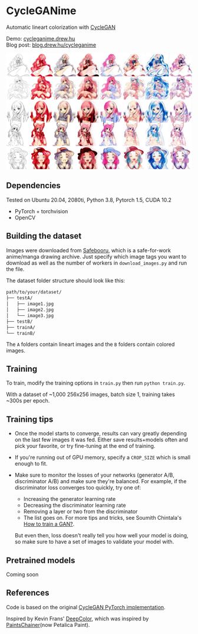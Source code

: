 # CycleGANime
Automatic lineart colorization with [CycleGAN](https://junyanz.github.io/CycleGAN/)

Demo: [cycleganime.drew.hu](https://cycleganime.drew.hu) \
Blog post: [blog.drew.hu/cycleganime](https://blog.drew.hu/cycleganime)

<img src="splash.jpg">

## Dependencies
Tested on Ubuntu 20.04, 2080ti, Python 3.8, Pytorch 1.5, CUDA 10.2
* PyTorch + torchvision
* OpenCV


## Building the dataset
Images were downloaded from [Safebooru](), which is a safe-for-work anime/manga drawing archive. Just specify which image tags you want to download as well as the number of workers in `download_images.py` and run the file.

The dataset folder structure should look like this:
```
path/to/your/dataset/
├── testA/ 
│   ├── image1.jpg
│   ├── image2.jpg
│   └── image3.jpg
├── testB/ 
├── trainA/
└── trainB/
```

The `A` folders contain lineart images and the `B` folders contain colored images.

## Training
To train, modify the training options in `train.py` then run `python train.py`. 

With a dataset of ~1,000 256x256 images, batch size 1, training takes ~300s per epoch.

## Training tips
* Once the model starts to converge, results can vary greatly depending on the last few images it was fed. Either save results+models often and pick your favorite, or try fine-tuning at the end of training.

* If you're running out of GPU memory, specify a `CROP_SIZE` which is small enough to fit.

* Make sure to monitor the losses of your networks (generator A/B, discriminator A/B) and make sure they're balanced. For example, if the discriminator loss converges too quickly, try one of: 
  * Increasing the generator learning rate
  * Decreasing the discriminator learning rate
  * Removing a layer or two from the discriminator
  * The list goes on. For more tips and tricks, see Soumith Chintala's [How to train a GAN?](https://github.com/soumith/ganhacks).

  But even then, loss doesn't really tell you how well your model is doing, so make sure to have a set of images to validate your model with.

## Pretrained models
Coming soon
<!-- Pretrained models: [Download (45.5MB)](https://files.drew.hu/cycleganime_model.zip) -->


## References
Code is based on the original [CycleGAN PyTorch implementation](https://github.com/junyanz/pytorch-CycleGAN-and-pix2pix). 

Inspired by Kevin Frans' [DeepColor](https://github.com/kvfrans/deepcolor), which was inspired by [PaintsChainer](https://github.com/pfnet/PaintsChainer)(now Petalica Paint).

